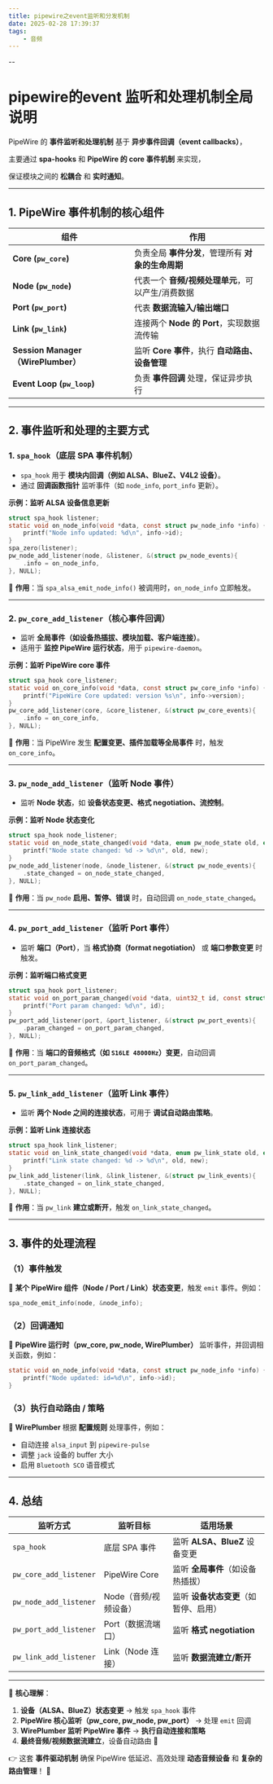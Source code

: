```yaml
---
title: pipewire之event监听和分发机制
date: 2025-02-28 17:39:37
tags:
	- 音频
---
```


--

# pipewire的event 监听和处理机制全局说明

PipeWire 的 **事件监听和处理机制** 基于 **异步事件回调（event callbacks）**，

主要通过 **spa-hooks** 和 **PipeWire 的 core 事件机制** 来实现，

保证模块之间的 **松耦合** 和 **实时通知**。

------

## **1. PipeWire 事件机制的核心组件**

| 组件                               | 作用                                               |
| ---------------------------------- | -------------------------------------------------- |
| **Core (`pw_core`)**               | 负责全局 **事件分发**，管理所有 **对象的生命周期** |
| **Node (`pw_node`)**               | 代表一个 **音频/视频处理单元**，可以产生/消费数据  |
| **Port (`pw_port`)**               | 代表 **数据流输入/输出端口**                       |
| **Link (`pw_link`)**               | 连接两个 **Node 的 Port**，实现数据流传输          |
| **Session Manager（WirePlumber）** | 监听 **Core 事件**，执行 **自动路由、设备管理**    |
| **Event Loop (`pw_loop`)**         | 负责 **事件回调** 处理，保证异步执行               |

------

## **2. 事件监听和处理的主要方式**

### **1. `spa_hook`（底层 SPA 事件机制）**

- `spa_hook` 用于 **模块内回调（例如 ALSA、BlueZ、V4L2 设备）**。
- 通过 **回调函数指针** 监听事件（如 `node_info`, `port_info` 更新）。

**示例：监听 ALSA 设备信息更新**

```c
struct spa_hook listener;
static void on_node_info(void *data, const struct pw_node_info *info) {
    printf("Node info updated: %d\n", info->id);
}
spa_zero(listener);
pw_node_add_listener(node, &listener, &(struct pw_node_events){
    .info = on_node_info,
}, NULL);
```

📌 **作用**：当 `spa_alsa_emit_node_info()` 被调用时，`on_node_info` 立即触发。

------

### **2. `pw_core_add_listener`（核心事件回调）**

- 监听 **全局事件（如设备热插拔、模块加载、客户端连接）**。
- 适用于 **监控 PipeWire 运行状态**，用于 `pipewire-daemon`。

**示例：监听 PipeWire core 事件**

```c
struct spa_hook core_listener;
static void on_core_info(void *data, const struct pw_core_info *info) {
    printf("PipeWire Core updated: version %s\n", info->version);
}
pw_core_add_listener(core, &core_listener, &(struct pw_core_events){
    .info = on_core_info,
}, NULL);
```

📌 **作用**：当 PipeWire 发生 **配置变更、插件加载等全局事件** 时，触发 `on_core_info`。

------

### **3. `pw_node_add_listener`（监听 Node 事件）**

- 监听 **Node 状态**，如 **设备状态变更、格式 negotiation、流控制**。

**示例：监听 Node 状态变化**

```c
struct spa_hook node_listener;
static void on_node_state_changed(void *data, enum pw_node_state old, enum pw_node_state new) {
    printf("Node state changed: %d -> %d\n", old, new);
}
pw_node_add_listener(node, &node_listener, &(struct pw_node_events){
    .state_changed = on_node_state_changed,
}, NULL);
```

📌 **作用**：当 `pw_node` **启用、暂停、错误** 时，自动回调 `on_node_state_changed`。

------

### **4. `pw_port_add_listener`（监听 Port 事件）**

- 监听 **端口（Port）**，当 **格式协商（format negotiation）** 或 **端口参数变更** 时触发。

**示例：监听端口格式变更**

```c
struct spa_hook port_listener;
static void on_port_param_changed(void *data, uint32_t id, const struct spa_pod *param) {
    printf("Port param changed: %d\n", id);
}
pw_port_add_listener(port, &port_listener, &(struct pw_port_events){
    .param_changed = on_port_param_changed,
}, NULL);
```

📌 **作用**：当 **端口的音频格式（如 `S16LE 48000Hz`）变更**，自动回调 `on_port_param_changed`。

------

### **5. `pw_link_add_listener`（监听 Link 事件）**

- 监听 **两个 Node 之间的连接状态**，可用于 **调试自动路由策略**。

**示例：监听 Link 连接状态**

```c
struct spa_hook link_listener;
static void on_link_state_changed(void *data, enum pw_link_state old, enum pw_link_state new) {
    printf("Link state changed: %d -> %d\n", old, new);
}
pw_link_add_listener(link, &link_listener, &(struct pw_link_events){
    .state_changed = on_link_state_changed,
}, NULL);
```

📌 **作用**：当 `pw_link` **建立或断开**，触发 `on_link_state_changed`。

------

## **3. 事件的处理流程**

### **（1）事件触发**

📌 **某个 PipeWire 组件（Node / Port / Link）状态变更**，触发 `emit` 事件。例如：

```c
spa_node_emit_info(node, &node_info);
```

### **（2）回调通知**

📌 **PipeWire 运行时（pw_core, pw_node, WirePlumber）** 监听事件，并回调相关函数，例如：

```c
static void on_node_info(void *data, const struct pw_node_info *info) {
    printf("Node updated: id=%d\n", info->id);
}
```

### **（3）执行自动路由 / 策略**

📌 **WirePlumber** 根据 **配置规则** 处理事件，例如：

- 自动连接 `alsa_input` 到 `pipewire-pulse`
- 调整 `jack` 设备的 buffer 大小
- 启用 `Bluetooth SCO` 语音模式

------

## **4. 总结**

| 监听方式               | 监听目标              | 适用场景                              |
| ---------------------- | --------------------- | ------------------------------------- |
| `spa_hook`             | 底层 SPA 事件         | 监听 **ALSA、BlueZ** 设备变更         |
| `pw_core_add_listener` | PipeWire Core         | 监听 **全局事件**（如设备热插拔）     |
| `pw_node_add_listener` | Node（音频/视频设备） | 监听 **设备状态变更**（如暂停、启用） |
| `pw_port_add_listener` | Port（数据流端口）    | 监听 **格式 negotiation**             |
| `pw_link_add_listener` | Link（Node 连接）     | 监听 **数据流建立/断开**              |

------

📌 **核心理解**：

1. **设备（ALSA、BlueZ）状态变更** → 触发 `spa_hook` 事件
2. **PipeWire 核心监听（pw_core, pw_node, pw_port）** → 处理 `emit` 回调
3. **WirePlumber 监听 PipeWire 事件** → **执行自动连接和策略**
4. **最终音频/视频数据流建立**，设备自动路由 🎯

👉 这套 **事件驱动机制** 确保 PipeWire 低延迟、高效处理 **动态音频设备** 和 **复杂的路由管理**！ 🚀
